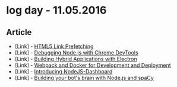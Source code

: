 # log day - 11.05.2016

## Article

- \[Link\] - [HTML5 Link Prefetching](https://davidwalsh.name/html5-prefetch)
- \[Link\] - [Debugging Node.js with Chrome DevTools](https://medium.com/@paul_irish/debugging-node-js-nightlies-with-chrome-devtools-7c4a1b95ae27#.y0ivh9dp7)
- \[Link\] - [Building Hybrid Applications with Electron](https://slack.engineering/building-hybrid-applications-with-electron-dc67686de5fb#.cpopacjj7)
- \[Link\] - [Webpack and Docker for Development and Deployment](https://medium.com/@andyccs/webpack-and-docker-for-development-and-deployment-ae0e73243db4#.anmek0day)
- \[Link\] - [Introducing NodeJS-Dashboard](https://formidable.com/blog/2016/10/12/introducing-nodejs-dashboard/)
- \[Link\] - [Building your bot's brain with Node.js and spaCy](https://explosion.ai/blog/chatbot-node-js-spacy)
